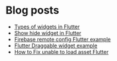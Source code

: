 # Blog posts
<!-- BLOG-POST-LIST:START -->
- [Types of widgets in Flutter](https://flutterflux.com/types-of-widgets-in-flutter/)
- [Show hide widget in Flutter](https://flutterflux.com/show-hide-widget-in-flutter/)
- [Firebase remote config Flutter example](https://flutterflux.com/firebase-remote-config-flutter-example/)
- [Flutter Draggable widget example](https://flutterflux.com/flutter-draggable-widget-example/)
- [How to Fix unable to load asset Flutter](https://flutterflux.com/how-to-fix-unable-to-load-asset-flutter/)
<!-- BLOG-POST-LIST:END -->